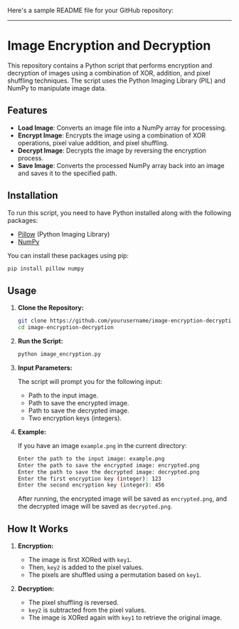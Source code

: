 Here's a sample README file for your GitHub repository:

---

# Image Encryption and Decryption

This repository contains a Python script that performs encryption and decryption of images using a combination of XOR, addition, and pixel shuffling techniques. The script uses the Python Imaging Library (PIL) and NumPy to manipulate image data.

## Features

- **Load Image**: Converts an image file into a NumPy array for processing.
- **Encrypt Image**: Encrypts the image using a combination of XOR operations, pixel value addition, and pixel shuffling.
- **Decrypt Image**: Decrypts the image by reversing the encryption process.
- **Save Image**: Converts the processed NumPy array back into an image and saves it to the specified path.

## Installation

To run this script, you need to have Python installed along with the following packages:

- [Pillow](https://python-pillow.org/) (Python Imaging Library)
- [NumPy](https://numpy.org/)

You can install these packages using pip:

```bash
pip install pillow numpy
```

## Usage

1. **Clone the Repository:**

   ```bash
   git clone https://github.com/yourusername/image-encryption-decryption.git
   cd image-encryption-decryption
   ```

2. **Run the Script:**

   ```bash
   python image_encryption.py
   ```

3. **Input Parameters:**

   The script will prompt you for the following input:

   - Path to the input image.
   - Path to save the encrypted image.
   - Path to save the decrypted image.
   - Two encryption keys (integers).

4. **Example:**

   If you have an image `example.png` in the current directory:

   ```bash
   Enter the path to the input image: example.png
   Enter the path to save the encrypted image: encrypted.png
   Enter the path to save the decrypted image: decrypted.png
   Enter the first encryption key (integer): 123
   Enter the second encryption key (integer): 456
   ```

   After running, the encrypted image will be saved as `encrypted.png`, and the decrypted image will be saved as `decrypted.png`.

## How It Works

1. **Encryption:**
   - The image is first XORed with `key1`.
   - Then, `key2` is added to the pixel values.
   - The pixels are shuffled using a permutation based on `key1`.

2. **Decryption:**
   - The pixel shuffling is reversed.
   - `key2` is subtracted from the pixel values.
   - The image is XORed again with `key1` to retrieve the original image.


